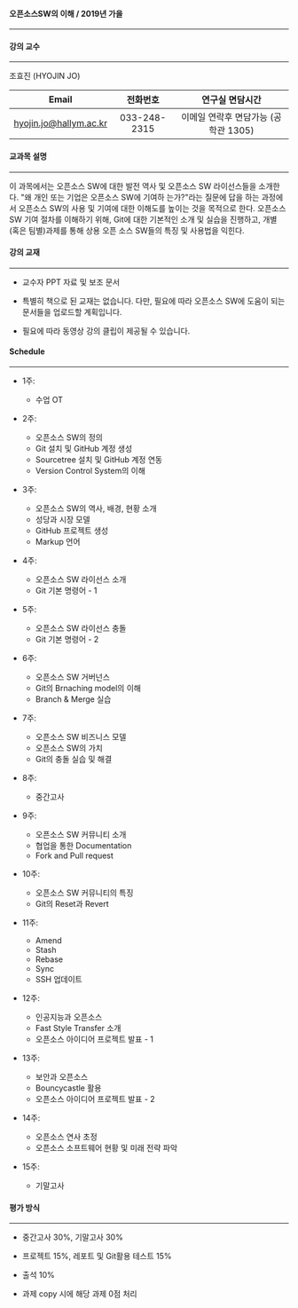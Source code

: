 #### 오픈소스SW의 이해 / 2019년 가을 
-----------------------------
   
   
#### 강의 교수 
--------
조효진 (HYOJIN JO)

|   Email | 전화번호 | 연구실	면담시간 | 
|:-------:|:-------:|:------:|
|   hyojin.jo@hallym.ac.kr    |   033-248-2315    |   이메일 연락후 면담가능 (공학관 1305)   |
 

#### 교과목 설명
----------
이 과목에서는 오픈소스 SW에 대한 발전 역사 및 오픈소스 SW 라이선스들을 소개한다. "왜 개인 또는 기업은 오픈소스 SW에 기여하
는가?"라는 질문에 답을 하는 과정에서 오픈소스 SW의 사용 및 기여에 대한 이해도를 높이는 것을 목적으로 한다. 오픈소스SW 기여
절차를 이해하기 위해, Git에 대한 기본적인 소개 및 실습을 진행하고, 개별 (혹은 팀별)과제를 통해 상용 오픈 소스 SW들의 특징 및
사용법을 익힌다.



#### 강의 교재
--------

* 교수자 PPT 자료 및 보조 문서 

* 특별히 책으로 된 교재는 없습니다. 다만, 필요에 따라 오픈소스 SW에 도움이 되는 문서들을 업로드할 계획입니다. 

* 필요에 따라 동영상 강의 클립이 제공될 수 있습니다.  


#### Schedule
-------

* 1주: 
  * 수업 OT
  
* 2주: 
  * 오픈소스 SW의 정의
  * Git 설치 및 GitHub 계정 생성
  * Sourcetree 설치 및 GitHub 계정 연동
  * Version Control System의 이해
    
* 3주: 
  * 오픈소스 SW의 역사, 배경, 현황 소개
  * 성당과 시장 모델
  * GitHub 프로젝트 생성
  * Markup 언어
     
* 4주: 
  * 오픈소스 SW 라이선스 소개
  * Git 기본 명령어 - 1
  
* 5주: 
  * 오픈소스 SW 라이선스 충돌
  * Git 기본 명령어 - 2
        
* 6주: 
  * 오픈소스 SW 거버넌스
  * Git의 Brnaching model의 이해
  * Branch & Merge 실습
       
* 7주: 
  * 오픈소스 SW 비즈니스 모델
  * 오픈소스 SW의 가치
  * Git의 충돌 실습 및 해결

* 8주: 
  * 중간고사
  
* 9주: 
  * 오픈소스 SW 커뮤니티 소개
  * 협업을 통한 Documentation
  * Fork and Pull request

* 10주: 
  * 오픈소스 SW 커뮤니티의 특징
  * Git의 Reset과 Revert
    
* 11주: 
  * Amend
  * Stash
  * Rebase
  * Sync
  * SSH 업데이트

* 12주: 
  * 인공지능과 오픈소스
  * Fast Style Transfer 소개
  * 오픈소스 아이디어 프로젝트 발표 - 1
 
* 13주: 
  * 보안과 오픈소스
  * Bouncycastle 활용
  * 오픈소스 아이디어 프로젝트 발표 - 2
      
* 14주: 
  * 오픈소스 연사 초정
  * 오픈소스 소프트웨어 현황 및 미래 전략 파악
    
* 15주: 
  * 기말고사
    


#### 평가 방식
--------
* 중간고사 30%, 기말고사 30% 

* 프로젝트 15%, 레포트 및 Git활용 테스트 15% 

* 출석 10%

* 과제 copy 시에 해당 과제 0점 처리 
